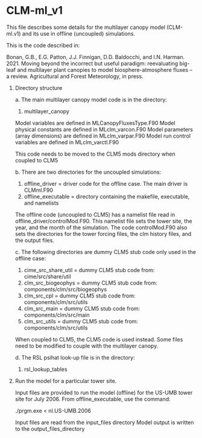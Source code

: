 # CLM-ml_v1

This file describes some details for the multilayer canopy model
(CLM-ml.v1) and its use in offline (uncoupled) simulations.

This is the code described in:

Bonan, G.B., E.G. Patton, J.J. Finnigan, D.D. Baldocchi, and I.N. Harman. 2021. Moving beyond
the incorrect but useful paradigm: reevaluating big-leaf and multilayer plant canopies to model
biosphere-atmosphere fluxes – a review. Agricultural and Forest Meteorology, in press.

1. Directory structure

   a. The main multilayer canopy model code is in the directory:

      1. multilayer_canopy

      Model variables are defined in MLCanopyFluxesType.F90
      Model physical constants are defined in MLclm_varcon.F90
      Model parameters (array dimensions) are defined in MLclm_varpar.F90
      Model run control variables are defined in MLclm_varctl.F90

      This code needs to be moved to the CLM5 mods directory when coupled to CLM5

   b. There are two directories for the uncoupled simulations:

      1. offline_driver     = driver code for the offline case. The main driver is CLMml.F90
      2. offline_executable = directory containing the makefile, executable, and namelists

      The offline code (uncoupled to CLM5) has a namelist file read
      in offline_driver/controlMod.F90. This namelist file sets the
      tower site, the year, and the month of the simulation. The
      code controlMod.F90 also sets the directories for the tower
      forcing files, the clm history files, and the output files.

   c. The following directories are dummy CLM5 stub code only used in the offline case:

      1. cime_src_share_util = dummy CLM5 stub code from: cime/src/share/util
      2. clm_src_biogeophys  = dummy CLM5 stub code from: components/clm/src/biogeophys
      3. clm_src_cpl         = dummy CLM5 stub code from: components/clm/src/utils
      4. clm_src_main        = dummy CLM5 stub code from: components/clm/src/main
      5. clm_src_utils       = dummy CLM5 stub code from: components/clm/src/utils

      When coupled to CLM5, the CLM5 code is used instead. Some files need to be modified
      to couple with the multilayer canopy.

   d. The RSL psihat look-up file is in the directory:

      1. rsl_lookup_tables

2. Run the model for a particular tower site.

   Input files are provided to run the model (offline) for the US-UMB tower site for July 2006.
   From offline_executable, use the command:

   ./prgm.exe < nl.US-UMB.2006
   
   Input files are read from the input_files directory
   Model output is written to the output_files_directory
